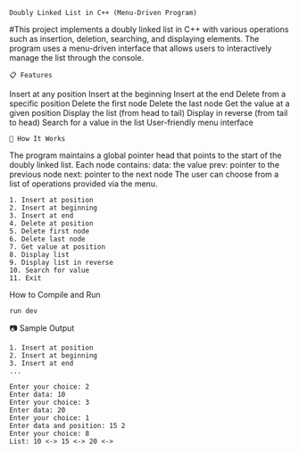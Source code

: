 ```Doubly Linked List in C++ (Menu-Driven Program)```


#This project implements a doubly linked list in C++ with various operations such as insertion, deletion, searching, and 
displaying elements. The program uses a menu-driven interface that allows users to interactively manage the list through the console.


```📋 Features```

Insert at any position
Insert at the beginning
Insert at the end
Delete from a specific position
Delete the first node
Delete the last node
Get the value at a given position
Display the list (from head to tail)
Display in reverse (from tail to head)
Search for a value in the list
User-friendly menu interface

```🧠 How It Works```

The program maintains a global pointer head that points to the start of the doubly linked list. Each node contains:
data: the value
prev: pointer to the previous node
next: pointer to the next node
The user can choose from a list of operations provided via the menu.

```--- MENU ---
1. Insert at position
2. Insert at beginning
3. Insert at end
4. Delete at position
5. Delete first node
6. Delete last node
7. Get value at position
8. Display list
9. Display list in reverse
10. Search for value
11. Exit
```
How to Compile and Run

```run dev```

📷 Sample Output
```--- MENU ---
1. Insert at position
2. Insert at beginning
3. Insert at end
...

Enter your choice: 2
Enter data: 10
Enter your choice: 3
Enter data: 20
Enter your choice: 1
Enter data and position: 15 2
Enter your choice: 8
List: 10 <-> 15 <-> 20 <->
```

